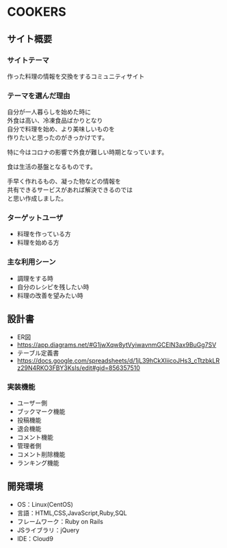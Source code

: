 # COOKERS

## サイト概要
### サイトテーマ
作った料理の情報を交換をするコミュニティサイト

### テーマを選んだ理由
自分が一人暮らしを始めた時に<br>
外食は高い、冷凍食品ばかりとなり<br>
自分で料理を始め、より美味しいものを<br>
作りたいと思ったのがきっかけです。

特に今はコロナの影響で外食が難しい時期となっています。

食は生活の基盤となるものです。

手早く作れるもの、凝った物などの情報を<br>
共有できるサービスがあれば解決できるのでは<br>
と思い作成しました。

### ターゲットユーザ
- 料理を作っている方
- 料理を始める方

### 主な利用シーン
- 調理をする時
- 自分のレシピを残したい時
- 料理の改善を望みたい時

## 設計書
- ER図
- https://app.diagrams.net/#G1jwXqw8ytVyiwavnmGCElN3ax9BuGg7SV
- テーブル定義書
- https://docs.google.com/spreadsheets/d/1jL39hCkXIiicoJHs3_cTtzbkLRz29N4RKO3FBY3KsIs/edit#gid=856357510

### 実装機能
- ユーザー側
- ブックマーク機能
- 投稿機能
- 退会機能
- コメント機能
- 管理者側
- コメント削除機能
- ランキング機能


## 開発環境
- OS：Linux(CentOS)
- 言語：HTML,CSS,JavaScript,Ruby,SQL
- フレームワーク：Ruby on Rails
- JSライブラリ：jQuery
- IDE：Cloud9
